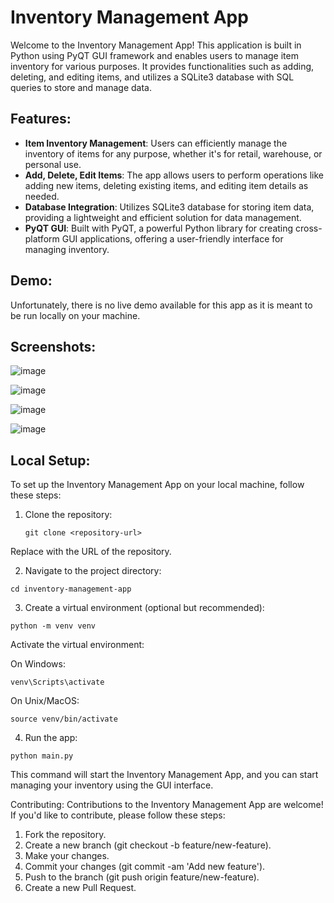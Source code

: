 # Inventory Management App

Welcome to the Inventory Management App! This application is built in Python using PyQT GUI framework and enables users to manage item inventory for various purposes. It provides functionalities such as adding, deleting, and editing items, and utilizes a SQLite3 database with SQL queries to store and manage data.

## Features:

- **Item Inventory Management**: Users can efficiently manage the inventory of items for any purpose, whether it's for retail, warehouse, or personal use.
- **Add, Delete, Edit Items**: The app allows users to perform operations like adding new items, deleting existing items, and editing item details as needed.
- **Database Integration**: Utilizes SQLite3 database for storing item data, providing a lightweight and efficient solution for data management.
- **PyQT GUI**: Built with PyQT, a powerful Python library for creating cross-platform GUI applications, offering a user-friendly interface for managing inventory.

## Demo:

Unfortunately, there is no live demo available for this app as it is meant to be run locally on your machine.

## Screenshots:

![image](https://github.com/Sarthak-Oza/InventoryManagementGUI/assets/68885011/fcadc27e-003e-4077-a21b-fbf4f0a030aa)

![image](https://github.com/Sarthak-Oza/InventoryManagementGUI/assets/68885011/a8a3c77b-89ea-43ef-8887-015b41417538)

![image](https://github.com/Sarthak-Oza/InventoryManagementGUI/assets/68885011/45f719fe-04eb-44f3-bcc6-94ff190bd99c)

![image](https://github.com/Sarthak-Oza/InventoryManagementGUI/assets/68885011/82bf20c1-c153-4b0b-9668-7da80618d04d)


## Local Setup:

To set up the Inventory Management App on your local machine, follow these steps:

1. Clone the repository:

   ```
   git clone <repository-url>
   ```
Replace <repository-url> with the URL of the repository.

2. Navigate to the project directory:
```
cd inventory-management-app
```

3. Create a virtual environment (optional but recommended):
```
python -m venv venv
```
Activate the virtual environment:

On Windows:
```
venv\Scripts\activate
```
On Unix/MacOS:
```
source venv/bin/activate
```

4. Run the app:
```
python main.py
```
This command will start the Inventory Management App, and you can start managing your inventory using the GUI interface.

Contributing:
Contributions to the Inventory Management App are welcome! If you'd like to contribute, please follow these steps:

1. Fork the repository.
2. Create a new branch (git checkout -b feature/new-feature).
3. Make your changes.
4. Commit your changes (git commit -am 'Add new feature').
5. Push to the branch (git push origin feature/new-feature).
6. Create a new Pull Request.
